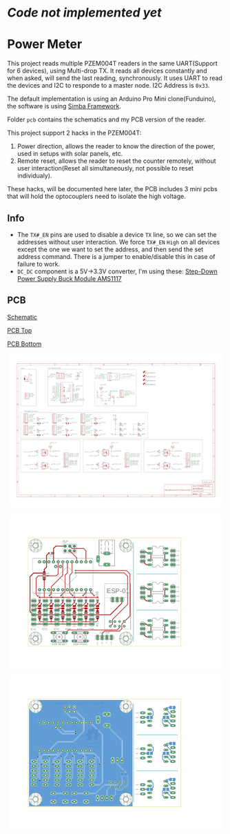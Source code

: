 # ***_Code not implemented yet_***

# Power Meter

This project reads multiple PZEM004T readers in the same UART(Support for 6 devices), using Multi-drop TX. It reads all devices constantly and when asked, will send the last reading, synchronously. It uses UART to read the devices and I2C to responde to a master node. I2C Address is `0x33`.

The default implementation is using an Arduino Pro Mini clone(Funduino), the software is using [Simba Framework](https://github.com/eerimoq/simba/).

Folder `pcb` contains the schematics and my PCB version of the reader.

This project support 2 hacks in the PZEM004T:

1. Power direction, allows the reader to know the direction of the power, used in setups with solar panels, etc.
2. Remote reset, allows the reader to reset the counter remotely, without user interaction(Reset all simultaneously, not possible to reset individualy).

These hacks, will be documented here later, the PCB includes 3 mini pcbs that will hold the optocouplers need to isolate the high voltage.

## Info

* The `TX#_EN` pins are used to disable a device `TX` line, so we can set the addresses without user interaction. We force `TX#_EN` `High` on all devices except the one we want to set the address, and then send the set address command. There is a jumper to enable/disable this in case of failure to work.
* `DC_DC` component is a 5V->3.3V converter, I'm using these: [Step-Down Power Supply Buck Module AMS1117](https://www.aliexpress.com/item/10Pcs-5V-To-3-3V-DC-DC-Step-Down-Power-Supply-Buck-Module-AMS1117-800MA/32838774398.html)

## PCB

[Schematic](https://github.com/0x3333/powermeter/raw/master/pcb/schematic.pdf)

[PCB Top](https://github.com/0x3333/powermeter/raw/master/pcb/pcb_top.pdf)

[PCB Bottom](https://github.com/0x3333/powermeter/raw/master/pcb/pcb_bottom.pdf)

![Schematic](https://raw.githubusercontent.com/0x3333/powermeter/master/github/schematic.png)

![PCB Top](https://raw.githubusercontent.com/0x3333/powermeter/master/github/pcb_top.png)

![PCB Bottom](https://raw.githubusercontent.com/0x3333/powermeter/master/github/pcb_bottom.png)
